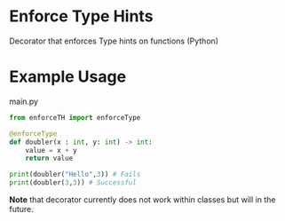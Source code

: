 # Enforce Type Hints
Decorator that enforces Type hints on functions (Python)

# Example Usage
main.py
```py
from enforceTH import enforceType

@enforceType
def doubler(x : int, y: int) -> int:
	value = x + y
	return value

print(doubler("Hello",3)) # Fails
print(doubler(3,3)) # Successful

```
**Note** that decorator currently does not work within classes but will in the future.


